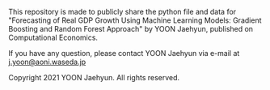This repository is made to publicly share the python file and data for "Forecasting of Real GDP Growth Using Machine Learning Models: Gradient Boosting and Random Forest Approach" by YOON Jaehyun, published on Computational Economics.

If you have any question, please contact YOON Jaehyun via e-mail at j.yoon@aoni.waseda.jp

Copyright 2021 YOON Jaehyun. All rights reserved.
